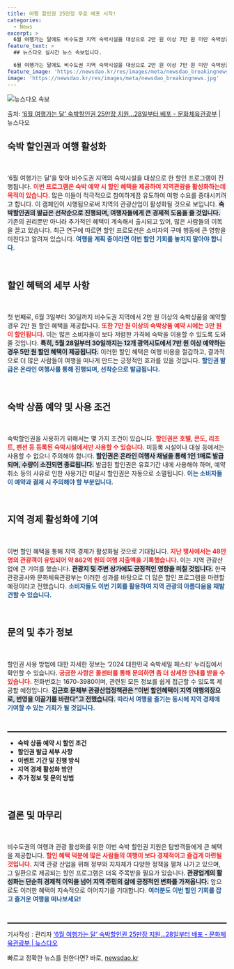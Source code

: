 ```yaml
---
title: 여행 할인권 25만장 무료 배포 시작!
categories:
  - News
excerpt: >
  6월 여행가는 달에도 비수도권 지역 숙박시설을 대상으로 2만 원 이상 7만 원 미만 숙박상품을 예약하면 2만…
feature_text: >
  ## 뉴스다오 실시간 뉴스 속보입니다.

  6월 여행가는 달에도 비수도권 지역 숙박시설을 대상으로 2만 원 이상 7만 원 미만 숙박상품을 예약하면 2만…
feature_image: 'https://newsdao.kr/res/images/meta/newsdao_breakingnews.jpg'
image: 'https://newsdao.kr/res/images/meta/newsdao_breakingnews.jpg'
---
```


![뉴스다오 속보](https://newsdao.kr/res/images/meta/newsdao_breakingnews.jpg)

<p>출처: <a href="https://newsdao.kr/3856" rel="dofollow">‘6월 여행가는 달’ 숙박할인권 25만장 지원…28일부터 배포 - 문화체육관광부</a> | 뉴스다오</p>

<h2 data-ke-size="size26">숙박 할인권과 여행 활성화</h2>

<p data-ke-size="size16">&nbsp;</p>

‘6월 여행가는 달’을 맞아 비수도권 지역의 숙박시설을 대상으로 한 할인 프로그램이 진행됩니다. <b><span style="color: #ee2323;">이번 프로그램은 숙박 예약 시 할인 혜택을 제공하여 지역관광을 활성화하는데 목적이 있습니다.</span></b> 많은 이들이 적극적으로 참여하게끔 유도하여 여행 수요를 증대시키려고 합니다. 이 캠페인이 시행됨으로써 지역의 관광산업이 활성화될 것으로 보입니다. <b><span style="background-color: #21538527;">숙박할인권의 발급은 선착순으로 진행되며, 여행자들에게 큰 경제적 도움을 줄 것입니다.</span></b> 기존의 권리뿐만 아니라 추가적인 혜택이 계속해서 출시되고 있어, 많은 사람들의 이목을 끌고 있습니다. 최근 연구에 따르면 할인 프로모션은 소비자의 구매 행동에 큰 영향을 미친다고 알려져 있습니다. <b><span style="color: #1a5490;">여행을 계획 중이라면 이번 할인 기회를 놓치지 말아야 합니다.</span></b>

<p data-ke-size="size16">&nbsp;</p>

<h2 data-ke-size="size26">할인 혜택의 세부 사항</h2>

<p data-ke-size="size16">&nbsp;</p>

첫 번째로, 6월 3일부터 30일까지 비수도권 지역에서 2만 원 이상의 숙박상품을 예약할 경우 2만 원 할인 혜택을 제공합니다. <b><span style="color: #ee2323;">또한 7만 원 이상의 숙박상품 예약 시에는 3만 원이 할인됩니다.</span></b> 이는 많은 소비자들이 보다 저렴한 가격에 숙박을 이용할 수 있도록 도와줄 것입니다. <b><span style="background-color: #21538527;">특히, 5월 28일부터 30일까지는 12개 광역시도에서 7만 원 이상 예약하는 경우 5만 원 할인 혜택이 제공됩니다.</span></b> 이러한 할인 혜택은 여행 비용을 절감하고, 결과적으로 더 많은 사람들이 여행을 떠나게 만드는 긍정적인 효과를 있을 것입니다. <b><span style="color: #1a5490;">할인권 발급은 온라인 여행사를 통해 진행되며, 선착순으로 발급됩니다.</span></b>

<p data-ke-size="size16">&nbsp;</p>

<h2 data-ke-size="size26">숙박 상품 예약 및 사용 조건</h2>

<p data-ke-size="size16">&nbsp;</p>

숙박할인권을 사용하기 위해서는 몇 가지 조건이 있습니다. <b><span style="color: #ee2323;">할인권은 호텔, 콘도, 리조트, 펜션 등 등록된 숙박시설에서만 사용할 수 있습니다.</span></b> 미등록 시설이나 대실 등에서는 사용할 수 없으니 주의해야 합니다. <b><span style="background-color: #21538527;">할인권은 온라인 여행사 채널을 통해 1인 1매로 발급되며, 수량이 소진되면 종료됩니다.</span></b> 발급된 할인권은 유효기간 내에 사용해야 하며, 예약 취소 등의 사유로 인한 사용기간 미달시 할인권은 자동으로 소멸됩니다. <b><span style="color: #1a5490;">이는 소비자들이 예약과 결제 시 주의해야 할 부분입니다.</span></b>

<p data-ke-size="size16">&nbsp;</p>

<h2 data-ke-size="size26">지역 경제 활성화에 기여</h2>

<p data-ke-size="size16">&nbsp;</p>

이번 할인 혜택을 통해 지역 경제가 활성화될 것으로 기대됩니다. <b><span style="color: #ee2323;">지난 행사에서는 48만 명의 관광객이 유입되어 약 862억 원의 여행 지출액을 기록했습니다.</span></b> 이는 지역 관광산업에 큰 기여를 했습니다. <b><span style="background-color: #21538527;">관광지 및 주변 상가에도 긍정적인 영향을 미칠 것입니다.</span></b> 한국관광공사와 문화체육관광부는 이러한 성과를 바탕으로 더 많은 할인 프로그램을 마련할 예정이라고 전했습니다. <b><span style="color: #1a5490;">소비자들도 이번 기회를 활용하여 지역 관광의 아름다움을 재발견할 수 있습니다.</span></b>

<p data-ke-size="size16">&nbsp;</p>

<h2 data-ke-size="size26">문의 및 추가 정보</h2>

<p data-ke-size="size16">&nbsp;</p>

할인권 사용 방법에 대한 자세한 정보는 ‘2024 대한민국 숙박세일 페스타’ 누리집에서 확인할 수 있습니다. <b><span style="color: #ee2323;">궁금한 사항은 콜센터를 통해 문의하면 좀 더 상세한 안내를 받을 수 있습니다.</span></b> 전화번호는 1670-3980이며, 관련된 모든 정보를 쉽게 접근할 수 있도록 제공할 예정입니다. <b><span style="background-color: #21538527;">김근호 문체부 관광산업정책관은 “이번 할인혜택이 지역 여행의장으로, 번영을 이끌기를 바란다”고 전했습니다.</span></b> <b><span style="color: #1a5490;">따라서 여행을 즐기는 동시에 지역 경제에 기여할 수 있는 기회가 될 것입니다.</span></b>

<p data-ke-size="size16">&nbsp;</p>

<hr style="height: 2px; background-color: black; border: none;" />

<ul>
    <li><b>숙박 상품 예약 시 할인 조건</b></li>
    <li><b>할인권 발급 세부 사항</b></li>
    <li><b>이벤트 기간 및 진행 방식</b></li>
    <li><b>지역 경제 활성화 방안</b></li>
    <li><b>추가 정보 및 문의 방법</b></li>
</ul>

<p data-ke-size="size16">&nbsp;</p>

<h2 data-ke-size="size26">결론 및 마무리</h2>

<p data-ke-size="size16">&nbsp;</p>

비수도권의 여행과 관광 활성화를 위한 이번 숙박 할인권 지원은 탐방객들에게 큰 혜택을 제공합니다. <b><span style="color: #ee2323;">할인 혜택 덕분에 많은 사람들의 여행이 보다 경제적이고 즐겁게 마련될 것입니다.</span></b> 지역 관광 산업을 위해 정부와 지자체가 다양한 정책을 펼쳐 나가고 있으며, 그 일환으로 제공되는 할인 프로그램은 더욱 주목받을 필요가 있습니다. <b><span style="background-color: #21538527;">관광업계의 활성화는 단순히 경제적 이익을 넘어 지역 주민의 삶에 긍정적인 변화를 가져옵니다.</span></b> 앞으로도 이러한 혜택이 지속적으로 이어지기를 기대합니다. <b><span style="color: #1a5490;">여러분도 이번 할인 기회를 잡고 즐거운 여행을 떠나보세요!</span></b>

<p data-ke-size="size16">&nbsp;</p>

<hr style="height: 2px; background-color: black; border: none;" />

<source>기사작성 : 관리자 <a href="https://newsdao.kr/3856" style="color: blue;">‘6월 여행가는 달’ 숙박할인권 25만장 지원…28일부터 배포 - 문화체육관광부 | 뉴스다오</a></source> 

빠르고 정확한 뉴스를 원한다면? 바로, <a href="https://newsdao.kr" rel="dofollow">newsdao.kr</a>


